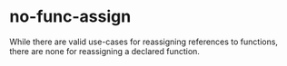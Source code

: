no-func-assign
==============
While there are valid use-cases for reassigning references to functions, there are none for reassigning a declared function.
